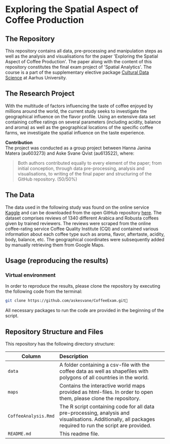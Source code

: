 # Exploring the Spatial Aspect of Coffee Production

## The Repository

This repository contains all data, pre-processing and manipulation steps as well as the analysis and visualisations for the paper 'Exploring the Spatial Aspect of Coffee Production'. The paper along with the content of this repository constitutes the final exam project of 'Spatial Analytics'. The course is a part of the supplementary elective package [Cultural Data Science](https://bachelor.au.dk/tilvalg/culturaldatascience/) at Aarhus University.

## The Research Project

With the multitude of factors influencing the taste of coffee enjoyed by millions around the world, the current study seeks to investigate the geographical influence on the flavor profile. Using an extensive data set containing coffee ratings on several parameters (including acidity, balance and aroma) as well as the geographical locations of the specific coffee farms, we investigate the spatial influence on the taste experience.

__Contribution__<br>
The project was conducted as a group project between Hanna Janina Matera (au603273) and Aske Svane Qvist (au613522), where:

> Both authors contributed equally to every element of the paper; from initial conception, through data pre-processing, analysis and visualisations, to writing of the final paper and structuring of the GitHub repository. (50/50%)

## The Data

The data used in the following study was found on the online service [Kaggle](https://www.kaggle.com/datasets) and can be downloaded from the open GitHub repository [here](https://github.com/jldbc/coffee-quality-database). The dataset comprises reviews of 1340 different Arabica and Robusta coffees given by trained reviewers. The reviews were scraped from the online coffee-rating service Coffee Quality Institute (CQI) and contained various information about each coffee type such as aroma, flavor, aftertaste, acidity, body, balance, etc. The geographical coordinates were subsequently added by manually retrieving them from Google Maps.

## Usage (reproducing the results)

### Virtual environment
In order to reproduce the results, please clone the repository by executing the following code from the terminal:

```bash
git clone https://github.com/askesvane/CoffeeExam.git

```
All necessary packages to run the code are provided in the beginning of the script.

## Repository Structure and Files
This repository has the following directory structure:

| Column | Description|
|--------|:-----------|
```data```| A folder containing a csv-file with the coffee data as well as shapefiles with polygons of all countries in the world.
```maps``` | Contains the interactive world maps provided as html-files. In order to open them, please clone the repository.
```CoffeeAnalysis.Rmd```| The R script containing code for all data pre-processing, analysis and visualisations. Additionally, all packages required to run the script are provided.
```README.md``` | This readme file.



